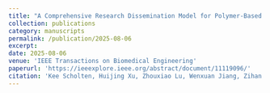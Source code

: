 ```yaml
---
title: "A Comprehensive Research Dissemination Model for Polymer-Based Neural Interfaces"
collection: publications
category: manuscripts
permalink: /publication/2025-08-06
excerpt: 
date: 2025-08-06
venue: 'IEEE Transactions on Biomedical Engineering'
paperurl: 'https://ieeexplore.ieee.org/abstract/document/11119096/'
citation: 'Kee Scholten, Huijing Xu, Zhouxiao Lu, Wenxuan Jiang, Zihan Jin, Jessica Ortigoza-Diaz, Artin Petrossians, Steven Orler, Rachael Gallonio, Xin Liu, Dong Song, Ellis Meng. (2025). &quot;Interfacing with the peripheral nervous system.&quot; <i>IEEE Transactions on Biomedical Engineering</i>.'
---
```

<!--The contents above will be part of a list of publications, if the user clicks the link for the publication than the contents of section will be rendered as a full page, allowing you to provide more information about the paper for the reader. When publications are displayed as a single page, the contents of the above "citation" field will automatically be included below this section in a smaller font.-->

